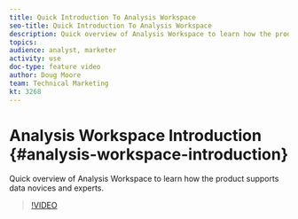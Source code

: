 ```yaml
---
title: Quick Introduction To Analysis Workspace 
seo-title: Quick Introduction To Analysis Workspace 
description: Quick overview of Analysis Workspace to learn how the product supports data novices and experts.
topics: 
audience: analyst, marketer
activity: use
doc-type: feature video
author: Doug Moore
team: Technical Marketing
kt: 3268
---
```


# Analysis Workspace Introduction {#analysis-workspace-introduction}

Quick overview of Analysis Workspace to learn how the product supports data novices and experts.

>[!VIDEO](https://video.tv.adobe.com/v/28165/?quality=12)
